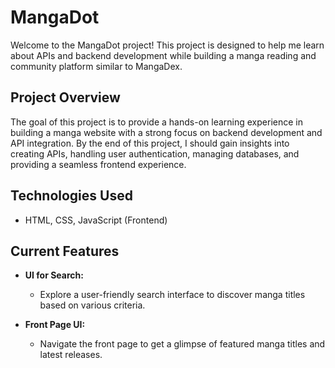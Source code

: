 # MangaDot 

Welcome to the MangaDot project! This project is designed to help me learn about APIs and backend development while building a manga reading and community platform similar to MangaDex.

## Project Overview

The goal of this project is to provide a hands-on learning experience in building a manga website with a strong focus on backend development and API integration. By the end of this project, I should gain insights into creating APIs, handling user authentication, managing databases, and providing a seamless frontend experience.

## Technologies Used

- HTML, CSS, JavaScript (Frontend)

## Current Features

- **UI for Search:**
  - Explore a user-friendly search interface to discover manga titles based on various criteria.

- **Front Page UI:**
  - Navigate the front page to get a glimpse of featured manga titles and latest releases.  
